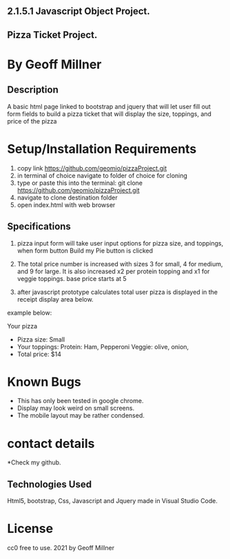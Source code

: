 ## 2.1.5.1 Javascript Object Project.

## Pizza Ticket Project.

# By Geoff Millner

## Description

A basic html page linked to bootstrap and jquery that will let user fill out form fields to build a pizza ticket that will display the size, toppings, and price of the pizza
  
# Setup/Installation Requirements

1. copy link https://github.com/geomio/pizzaProject.git
2. in terminal of choice navigate to folder of choice for cloning
3. type or paste this into the terminal: git clone https://github.com/geomio/pizzaProject.git
4. navigate to clone destination folder
5. open index.html with web browser

## Specifications

1. pizza input form will take user input options for pizza size, and toppings, when form button Build my Pie button is clicked

2. The total price number is increased with sizes 3 for small, 4 for medium, and 9 for large. It is also increased x2 per protein topping and x1 for veggie toppings. base price starts at 5

3. after javascript prototype calculates total user pizza is displayed in the receipt display area below.

example below:

Your pizza

* Pizza size: Small
* Your toppings: Protein: Ham, Pepperoni Veggie: olive, onion,
* Total price: $14

# Known Bugs

* This has only been tested in google chrome.
* Display may look weird on small screens.
* The mobile layout may be rather condensed.


# contact details

  

*Check my github.

  

## Technologies Used

  

 Html5, bootstrap, Css, Javascript and Jquery made in Visual Studio Code. 

  

# License

  
cc0 free to use. 2021 by Geoff Millner 
